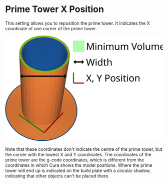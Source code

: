 Prime Tower X Position
====
This setting allows you to reposition the prime tower. It indicates the X coordinate of one corner of the prime tower.

![The X coordinate of the prime tower](../images/prime_tower.svg)

Note that these coordinates don't indicate the centre of the prime tower, but the corner with the lowest X and Y coordinates. The coordinates of the prime tower are the g-code coordinates, which is different from the coordinates in which Cura shows the model positions. Where the prime tower will end up is indicated on the build plate with a circular shadow, indicating that other objects can't be placed there.